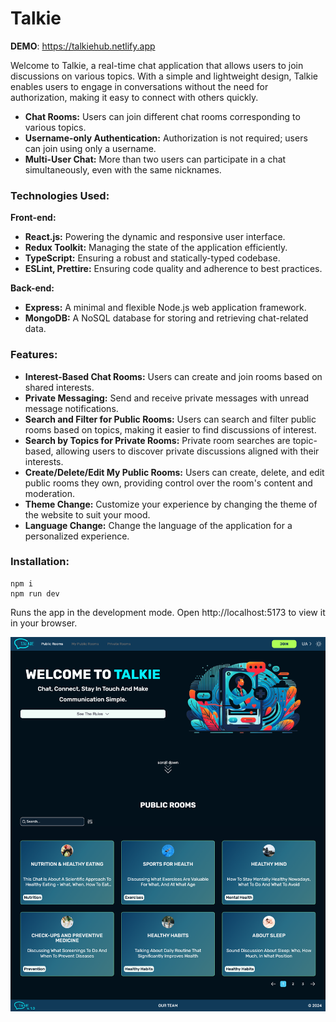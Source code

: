 # Talkie

**DEMO**: https://talkiehub.netlify.app

Welcome to Talkie, a real-time chat application that allows users to join discussions on various topics. With a simple and lightweight design, Talkie enables users to engage in conversations without the need for authorization, making it easy to connect with others quickly.

- **Chat Rooms:** Users can join different chat rooms corresponding to various topics.
- **Username-only Authentication:** Authorization is not required; users can join using only a username.
- **Multi-User Chat:** More than two users can participate in a chat simultaneously, even with the same nicknames.

### Technologies Used:

**Front-end:**

- **React.js:** Powering the dynamic and responsive user interface.
- **Redux Toolkit:** Managing the state of the application efficiently.
- **TypeScript:** Ensuring a robust and statically-typed codebase.
- **ESLint, Prettire:** Ensuring code quality and adherence to best practices.

**Back-end:**

- **Express:** A minimal and flexible Node.js web application framework.
- **MongoDB:** A NoSQL database for storing and retrieving chat-related data.

### Features:

- **Interest-Based Chat Rooms:** Users can create and join rooms based on shared interests.
- **Private Messaging:** Send and receive private messages with unread message notifications.
- **Search and Filter for Public Rooms:** Users can search and filter public rooms based on topics, making it easier to find discussions of interest.
- **Search by Topics for Private Rooms:** Private room searches are topic-based, allowing users to discover private discussions aligned with their interests.
- **Create/Delete/Edit My Public Rooms:** Users can create, delete, and edit public rooms they own, providing control over the room's content and moderation.
- **Theme Change:** Customize your experience by changing the theme of the website to suit your mood.
- **Language Change:** Change the language of the application for a personalized experience.

### Installation:

```
npm i
npm run dev
```

Runs the app in the development mode.
Open http://localhost:5173 to view it in your browser.

![Talkie](public/portfolio.png)
